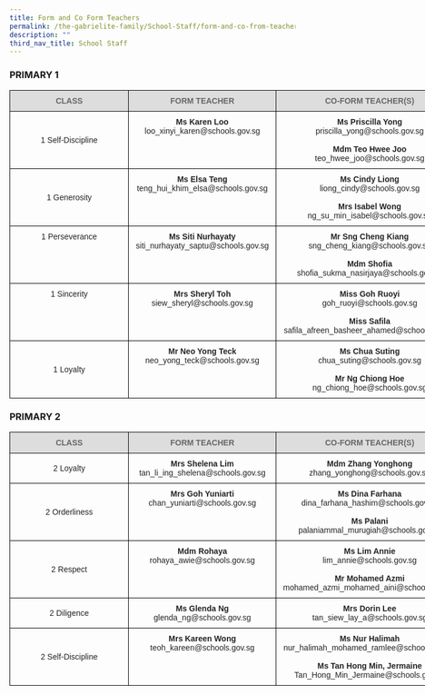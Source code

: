 ```yaml
---
title: Form and Co Form Teachers
permalink: /the-gabrielite-family/School-Staff/form-and-co-from-teachers/
description: ""
third_nav_title: School Staff
---
```

### PRIMARY 1


<style type="text/css">
.tg  {border-collapse:collapse;border-spacing:0;margin:0px auto;}
.tg td{border-color:black;border-style:solid;border-width:1px;font-family:Arial, sans-serif;font-size:14px;
  overflow:hidden;padding:10px 5px;word-break:normal;}
.tg th{border-color:black;border-style:solid;border-width:1px;font-family:Arial, sans-serif;font-size:14px;
  font-weight:normal;overflow:hidden;padding:10px 5px;word-break:normal;}
.tg .tg-ku8i{color:#232323;text-align:center;vertical-align:top}
.tg .tg-tv7y{color:#232323;text-align:center;vertical-align:middle}
.tg .tg-feqv{background-color:#DDD;color:#666;font-weight:bold;text-align:center;vertical-align:middle}
</style>
<table class="tg" style="undefined;table-layout: fixed; width: 800px">
<colgroup>
<col style="width: 210px">
<col style="width: 260px">
<col style="width: 330px">
</colgroup>
<tbody>
  <tr>
    <td class="tg-feqv"><span style="color:#666;background-color:#DDD">CLASS</span></td>
    <td class="tg-feqv"><span style="color:#666;background-color:#DDD">FORM TEACHER</span></td>
    <td class="tg-feqv"><span style="color:#666;background-color:#DDD">CO-FORM TEACHER(S)</span></td>
  </tr>
  <tr>
    <td class="tg-tv7y">1 Self-Discipline</td>
    <td class="tg-ku8i"><span style="font-weight:bold">Ms Karen Loo</span><br>loo_xinyi_karen@schools.gov.sg </td>
    <td class="tg-ku8i"><span style="font-weight:bold">Ms Priscilla Yong</span><br>priscilla_yong@schools.gov.sg<br><br><span style="font-weight:bold">Mdm Teo Hwee Joo</span><br>teo_hwee_joo@schools.gov.sg</td>
  </tr>
  <tr>
    <td class="tg-tv7y">1 Generosity<br></td>
    <td class="tg-ku8i"><span style="font-weight:bold">Ms Elsa Teng</span><br>teng_hui_khim_elsa@schools.gov.sg </td>
    <td class="tg-ku8i"><span style="font-weight:bold">Ms Cindy Liong</span><br>liong_cindy@schools.gov.sg<br><br><span style="font-weight:bold">Mrs Isabel Wong</span><br>ng_su_min_isabel@schools.gov.sg</td>
  </tr>
  <tr>
    <td class="tg-ku8i"> 1 Perseverance<br><br></td>
    <td class="tg-ku8i"><span style="font-weight:bold">Ms Siti Nurhayaty</span><br>siti_nurhayaty_saptu@schools.gov.sg</td>
    <td class="tg-ku8i"><span style="font-weight:bold">Mr Sng Cheng Kiang</span><br>sng_cheng_kiang@schools.gov.sg<br><br><span style="font-weight:bold">Mdm Shofia </span><br>shofia_sukma_nasirjaya@schools.gov.sg</td>
  </tr>
  <tr>
    <td class="tg-ku8i"> 1 Sincerity<br><br></td>
    <td class="tg-ku8i"><span style="font-weight:bold">Mrs Sheryl Toh</span><br>siew_sheryl@schools.gov.sg</td>
    <td class="tg-ku8i"><span style="font-weight:bold">Miss Goh Ruoyi</span><br>goh_ruoyi@schools.gov.sg<br><br><span style="font-weight:bold">Miss Safila</span><br>safila_afreen_basheer_ahamed@schools.gov.sg</td>
  </tr>
  <tr>
    <td class="tg-tv7y"> <br>1 Loyalty<br><br></td>
    <td class="tg-ku8i"><span style="font-weight:bold">Mr Neo Yong Teck </span><br>neo_yong_teck@schools.gov.sg</td>
    <td class="tg-ku8i"><span style="font-weight:bold">Ms Chua Suting</span><br>chua_suting@schools.gov.sg<br><br><span style="font-weight:bold">Mr Ng Chiong Hoe</span><br>ng_chiong_hoe@schools.gov.sg</td>
  </tr>
</tbody>
</table>

### PRIMARY 2

<style type="text/css">
.tg  {border-collapse:collapse;border-spacing:0;margin:0px auto;}
.tg td{border-color:black;border-style:solid;border-width:1px;font-family:Arial, sans-serif;font-size:14px;
  overflow:hidden;padding:10px 5px;word-break:normal;}
.tg th{border-color:black;border-style:solid;border-width:1px;font-family:Arial, sans-serif;font-size:14px;
  font-weight:normal;overflow:hidden;padding:10px 5px;word-break:normal;}
.tg .tg-ku8i{color:#232323;text-align:center;vertical-align:top}
.tg .tg-tv7y{color:#232323;text-align:center;vertical-align:middle}
.tg .tg-feqv{background-color:#DDD;color:#666;font-weight:bold;text-align:center;vertical-align:middle}
</style>
<table class="tg" style="undefined;table-layout: fixed; width: 800px">
<colgroup>
<col style="width: 210px">
<col style="width: 260px">
<col style="width: 330px">
</colgroup>
<tbody>
  <tr>
    <td class="tg-feqv"><span style="color:#666;background-color:#DDD">CLASS</span></td>
    <td class="tg-feqv"><span style="color:#666;background-color:#DDD">FORM TEACHER</span></td>
    <td class="tg-feqv"><span style="color:#666;background-color:#DDD">CO-FORM TEACHER(S)</span></td>
  </tr>
  <tr>
    <td class="tg-tv7y">2 Loyalty<br></td>
    <td class="tg-ku8i"><span style="font-weight:bold">Mrs Shelena Lim </span><br>tan_li_ing_shelena@schools.gov.sg</td>
    <td class="tg-ku8i"><span style="font-weight:bold">Mdm Zhang Yonghong</span><br>zhang_yonghong@schools.gov.sg</td>
  </tr>
  <tr>
    <td class="tg-tv7y">2 Orderliness<br></td>
    <td class="tg-ku8i"><span style="font-weight:bold">Mrs Goh Yuniarti</span><br>chan_yuniarti@schools.gov.sg</td>
    <td class="tg-ku8i"><span style="font-weight:bold">Ms Dina Farhana</span><br>dina_farhana_hashim@schools.gov.sg<br><br><span style="font-weight:bold">Ms Palani</span><br>palaniammal_murugiah@schools.gov.sg</td>
  </tr>
  <tr>
    <td class="tg-tv7y">2 Respect<br></td>
    <td class="tg-ku8i"><span style="font-weight:bold">Mdm Rohaya </span><br>rohaya_awie@schools.gov.sg</td>
    <td class="tg-ku8i"><span style="font-weight:bold">Ms Lim Annie</span><br>lim_annie@schools.gov.sg<br><br><span style="font-weight:bold">Mr Mohamed Azmi</span><br>mohamed_azmi_mohamed_aini@schools.gov.sg</td>
  </tr>
  <tr>
    <td class="tg-tv7y">2 Diligence<br></td>
    <td class="tg-ku8i"><span style="font-weight:bold">Ms Glenda Ng </span><br>glenda_ng@schools.gov.sg</td>
    <td class="tg-ku8i"><span style="font-weight:bold">Mrs Dorin Lee </span><br>tan_siew_lay_a@schools.gov.sg</td>
  </tr>
  <tr>
    <td class="tg-tv7y"> 2 Self-Discipline<br></td>
    <td class="tg-ku8i"><span style="font-weight:bold">Mrs Kareen Wong</span><br>teoh_kareen@schools.gov.sg</td>
    <td class="tg-ku8i"><span style="font-weight:bold">Ms Nur Halimah</span><br>nur_halimah_mohamed_ramlee@schools.gov.sg<br><br><span style="font-weight:bold">Ms Tan Hong Min, Jermaine</span><br>Tan_Hong_Min_Jermaine@schools.gov.sg</td>
  </tr>
</tbody>
</table>